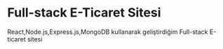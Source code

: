 # Full-stack E-Ticaret Sitesi 

React,Node.js,Express.js,MongoDB kullanarak geliştirdiğim Full-stack E-ticaret sitesi




